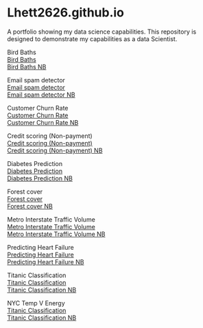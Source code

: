 # Lhett2626.github.io <br>
A portfolio showing my data science capabilities. This repository is designed to demonstrate my capabilities as a data Scientist. <br>

Bird Baths <br>
<a href="https://github.com/Lhett2626/Lhett2626.github.io/blob/main/Bird%20Baths.ipynb"> Bird Baths </a> <br>
<a href="https://nbviewer.org/github/Lhett2626/Lhett2626.github.io/blob/main/Bird%20Baths.ipynb" target="_blank"> Bird Baths NB </a>

Email spam detector <br>
<a href="https://github.com/Lhett2626/Lhett2626.github.io/blob/main/Building%20s%20SMS%20spam%20detector.ipynb"> Email spam detector </a> <br>
<a href="https://nbviewer.org/github/Lhett2626/Lhett2626.github.io/blob/main/Building%20s%20SMS%20spam%20detector.ipynb" target="_blank"> Email spam detector NB </a>

Customer Churn Rate <br>
<a href="https://github.com/Lhett2626/Lhett2626.github.io/blob/main/Churn_Risk.ipynb"> Customer Churn Rate </a> <br>
<a href="https://nbviewer.org/github/Lhett2626/Lhett2626.github.io/blob/main/Building%20s%20SMS%20spam%20detector.ipynb" target="_blank"> Customer Churn Rate NB </a>

Credit scoring (Non-payment) <br>
<a href="https://github.com/Lhett2626/Lhett2626.github.io/blob/main/Credit_Score.ipynb"> Credit scoring (Non-payment) </a> <br>
<a href="https://nbviewer.org/github/Lhett2626/Lhett2626.github.io/blob/main/Credit_Score.ipynb" target="_blank"> Credit scoring (Non-payment) NB </a>

Diabetes Prediction <br>
<a href="https://github.com/Lhett2626/Lhett2626.github.io/blob/main/Forest_Cover_Classification.ipynb"> Diabetes Prediction </a> <br>
<a href="https://nbviewer.org/github/Lhett2626/Lhett2626.github.io/blob/main/Diabetes%20Prediction.ipynb" target="_blank"> Diabetes Prediction NB </a>

Forest cover <br>
<a href="https://github.com/Lhett2626/Lhett2626.github.io/blob/main/Diabetes%20Prediction.ipynb"> Forest cover </a> <br>
<a href="https://nbviewer.org/github/Lhett2626/Lhett2626.github.io/blob/main/Forest_Cover_Classification.ipynb" target="_blank"> Forest cover NB </a>

Metro Interstate Traffic Volume <br>
<a href="https://github.com/Lhett2626/Lhett2626.github.io/blob/main/Metro%20Traffic.ipynb"> Metro Interstate Traffic Volume </a> <br>
<a href="https://nbviewer.org/github/Lhett2626/Lhett2626.github.io/blob/main/Metro%20Traffic.ipynb" target="_blank"> Metro Interstate Traffic Volume NB </a>

Predicting Heart Failure <br>
<a href="https://github.com/Lhett2626/Lhett2626.github.io/blob/main/Predicting%20Heart%20Failure.ipynb"> Predicting Heart Failure </a> <br>
<a href="https://nbviewer.org/github/Lhett2626/Lhett2626.github.io/blob/main/Predicting%20Heart%20Failure.ipynb" target="_blank"> Predicting Heart Failure NB </a>

Titanic Classification <br>
<a href="https://github.com/Lhett2626/Lhett2626.github.io/blob/main/Sale%20prediction.ipynb"> Titanic Classification </a> <br>
<a href="https://nbviewer.org/github/Lhett2626/Lhett2626.github.io/blob/main/Sale%20prediction.ipynb" target="_blank"> Titanic Classification NB </a>

NYC Temp V Energy <br>
<a href="https://github.com/Lhett2626/Lhett2626.github.io/blob/main/NYC%20Temp%20V%20Energy.ipynb"> Titanic Classification </a> <br>
<a href="https://nbviewer.org/github/Lhett2626/Lhett2626.github.io/blob/main/NYC%20Temp%20V%20Energy.ipynb" target="_blank"> Titanic Classification NB </a>






